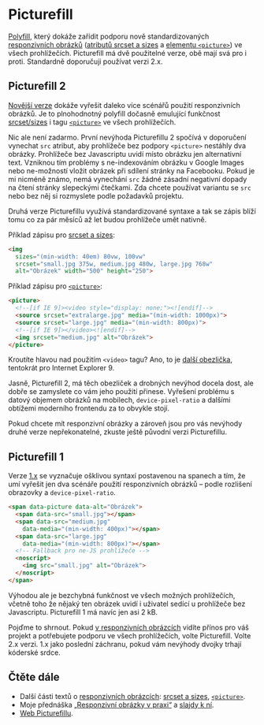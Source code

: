 # Picturefill

[Polyfill](http://www.vzhurudolu.cz/prirucka/polyfill), který dokáže zařídit podporu nově standardizovaných [responzivních obrázků](http://www.vzhurudolu.cz/prirucka/responzivni-obrazky) ([atributů srcset a sizes](http://www.vzhurudolu.cz/prirucka/srcset-sizes) a [elementu `<picture>`](http://www.vzhurudolu.cz/prirucka/picture)) ve všech prohlížečích. Picturefill má dvě použitelné verze, obě mají svá pro i proti. Standardně doporučuji používat verzi 2.x.

## Picturefill 2

[Novější verze](http://scottjehl.github.io/picturefill/) dokáže vyřešit daleko více scénářů použití responzivních obrázků. Je to plnohodnotný polyfill dočasně emulující funkčnost [srcset/sizes](http://www.vzhurudolu.cz/prirucka/srcset-sizes) i tagu [`<picture>`](http://www.vzhurudolu.cz/prirucka/picture) ve všech prohlížečích.

Nic ale není zadarmo. První nevýhoda Picturefillu 2 spočívá v doporučení vynechat `src` atribut, aby prohlížeče bez podpory `<picture>` nestáhly dva obrázky. Prohlížeče bez Javascriptu uvidí místo obrázku jen alternativní text. Vzniknou tím problémy s ne-indexováním obrázku v Google Images nebo ne-možností vložit obrázek při sdílení stránky na Facebooku. Pokud je mi nicméně známo, nemá vynechání `src` žádné zásadní negativní dopady na čtení stránky slepeckými čtečkami. Zda chcete používat variantu se `src` nebo bez něj si rozmyslete podle požadavků projektu.

Druhá verze Picturefillu využívá standardizované syntaxe a tak se zápis blíží tomu co za pár měsíců až let budou prohlížeče umět nativně.

Příklad zápisu pro [srcset a sizes](http://www.vzhurudolu.cz/prirucka/srcset-sizes):

```html
<img
  sizes="(min-width: 40em) 80vw, 100vw"
  srcset="small.jpg 375w, medium.jpg 480w, large.jpg 768w"
  alt="Obrázek" width="500" height="250">
```

Příklad zápisu pro [`<picture>`](http://www.vzhurudolu.cz/prirucka/picture):

```html
<picture>
  <!--[if IE 9]><video style="display: none;"><![endif]-->
  <source srcset="extralarge.jpg" media="(min-width: 1000px)">
  <source srcset="large.jpg" media="(min-width: 800px)">
  <!--[if IE 9]></video><![endif]-->
  <img srcset="medium.jpg" alt="Obrázek">
</picture>
```

Kroutíte hlavou nad použitím `<video>` tagu? Ano, to je [další obezlička](http://scottjehl.github.io/picturefill/#support), tentokrát pro Internet Explorer 9.

Jasně, Picturefill 2, má těch obezliček a drobných nevýhod docela dost, ale dobře se zamyslete co vám jeho použití přinese. Vyřešení problému s datový objemem obrázků na mobilech, `device-pixel-ratio` a dalšími obtížemi moderního frontendu za to obvykle stojí.

Pokud chcete mít responzivní obrázky a zároveň jsou pro vás nevýhody druhé verze nepřekonatelné, zkuste ještě původní verzi Picturefillu.

## Picturefill 1

Verze [1.x](https://github.com/scottjehl/picturefill/blob/1.2.1/README.md) se vyznačuje ošklivou syntaxí postavenou na spanech a tím, že umí vyřešit jen dva scénáře použití responzivních obrázků – podle rozlišení obrazovky a `device-pixel-ratio`.

```html
<span data-picture data-alt="Obrázek">
  <span data-src="small.jpg"></span>
  <span data-src="medium.jpg"
    data-media="(min-width: 400px)"></span>
  <span data-src="large.jpg"
    data-media="(min-width: 800px)"></span>
  <!-- Fallback pro ne-JS prohlížeče -->
  <noscript>
    <img src="small.jpg" alt="Obrázek">
  </noscript>
</span>
```

Výhodou ale je bezchybná funkčnost ve všech možných prohlížečích, včetně toho že nějaký ten obrázek uvidí i uživatel sedící u prohlížeče bez Javascriptu. Picturefill 1 má navíc jen asi 2 kB.

Pojďme to shrnout. Pokud [v responzivních obrázcích](http://www.vzhurudolu.cz/prirucka/responzivni-obrazky) vidíte přínos pro váš projekt a potřebujete podporu ve všech prohlížečích, volte Picturefill. Volte 2.x verzi. 1.x jako poslední záchranu, pokud vám nevýhody dvojky trhají kóderské srdce.

## Čtěte dále

* Další části textů o [responzivních obrázcích](http://www.vzhurudolu.cz/prirucka/responzivni-obrazky): [srcset a sizes](http://www.vzhurudolu.cz/prirucka/srcset-sizes), [`<picture>`](http://www.vzhurudolu.cz/prirucka/picture).
* Moje přednáška [„Responzivní obrázky v praxi“](https://www.youtube.com/watch?v=zsE6caTsi1M) a [slajdy k ní](http://www.slideshare.net/machal/frontendisti-rwd-obrazkypublic).
* [Web Picturefillu](http://scottjehl.github.io/picturefill/).
